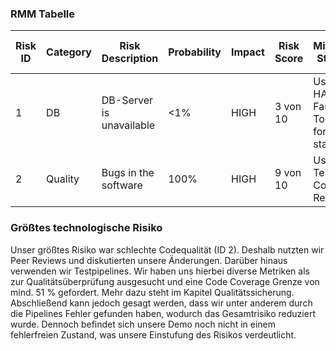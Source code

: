 ### RMM Tabelle

|Risk ID|Category|Risk Description        |Probability|Impact|Risk Score|Mitigation Strategy                                 |Indicator                   |Contingency Plan                        |Responsible|Status  |Last Modified Date|
|-------|--------|------------------------|-----------|------|----------|----------------------------------------------------|----------------------------|----------------------------------------|-----------|--------|------------------|
|1      |DB      |DB-Server is unavailable|<1%        |HIGH  |3 von 10  |Usage of HA and Fault Tolerance for better stability|no response                 |Transfer to new DB, via Transaction Logs|Manuel     |pending |11. Apr           |
|2      |Quality |Bugs in the software    |100%       |HIGH  |9 von 10  |Usage of Tests, Code Reviews                        |unexpected software behavior|Fix the issues                          |All        |pending |11. Apr           |

### Größtes technologische Risiko
Unser größtes Risiko war schlechte Codequalität (ID 2). Deshalb nutzten wir Peer Reviews und diskutierten unsere Änderungen. Darüber hinaus verwenden wir Testpipelines.
Wir haben uns hierbei diverse Metriken als zur Qualitätsüberprüfung ausgesucht und eine Code Coverage Grenze von mind. 51 % gefordert. Mehr dazu steht im Kapitel Qualitätssicherung.
Abschließend kann jedoch gesagt werden, dass wir unter anderem durch die Pipelines Fehler gefunden haben, wodurch das Gesamtrisiko reduziert wurde. Dennoch befindet sich unsere Demo noch nicht in einem fehlerfreien Zustand, was unsere Einstufung des Risikos verdeutlicht.
